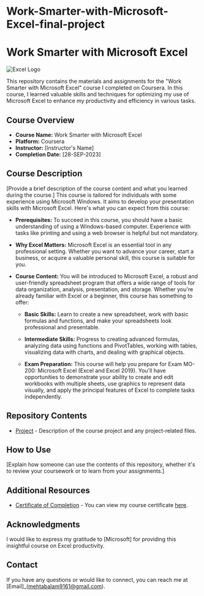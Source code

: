 # Work-Smarter-with-Microsoft-Excel-final-project
# Work Smarter with Microsoft Excel

![Excel Logo](excel_logo.png) 

This repository contains the materials and assignments for the "Work Smarter with Microsoft Excel" course I completed on Coursera. In this course, I learned valuable skills and techniques for optimizing my use of Microsoft Excel to enhance my productivity and efficiency in various tasks.

## Course Overview

- **Course Name:** Work Smarter with Microsoft Excel
- **Platform:** Coursera
- **Instructor:** [Instructor's Name]
- **Completion Date:** [28-SEP-2023]

## Course Description

[Provide a brief description of the course content and what you learned during the course.]
This course is tailored for individuals with some experience using Microsoft Windows. It aims to develop your presentation skills with Microsoft Excel. Here's what you can expect from this course:

- **Prerequisites:** To succeed in this course, you should have a basic understanding of using a Windows-based computer. Experience with tasks like printing and using a web browser is helpful but not mandatory.

- **Why Excel Matters:** Microsoft Excel is an essential tool in any professional setting. Whether you want to advance your career, start a business, or acquire a valuable personal skill, this course is suitable for you.

- **Course Content:** You will be introduced to Microsoft Excel, a robust and user-friendly spreadsheet program that offers a wide range of tools for data organization, analysis, presentation, and storage. Whether you're already familiar with Excel or a beginner, this course has something to offer:

  - **Basic Skills:** Learn to create a new spreadsheet, work with basic formulas and functions, and make your spreadsheets look professional and presentable.

  - **Intermediate Skills:** Progress to creating advanced formulas, analyzing data using functions and PivotTables, working with tables, visualizing data with charts, and dealing with graphical objects.

  - **Exam Preparation:** This course will help you prepare for Exam MO-200: Microsoft Excel (Excel and Excel 2019). You'll have opportunities to demonstrate your ability to create and edit workbooks with multiple sheets, use graphics to represent data visually, and apply the principal features of Excel to complete tasks independently.



## Repository Contents
- [Project](project/) - Description of the course project and any project-related files.

## How to Use

[Explain how someone can use the contents of this repository, whether it's to review your coursework or to learn from your assignments.]

## Additional Resources

- [Certificate of Completion](https://www.coursera.org/account/accomplishments/certificate/497YFUFMSKQK) - You can view my course certificate [here](https://www.coursera.org/account/accomplishments/certificate/497YFUFMSKQK).

## Acknowledgments

I would like to express my gratitude to [Microsoft] for providing this insightful course on Excel productivity.

## Contact

If you have any questions or would like to connect, you can reach me at [Email]_(mehtabalam9161@gmail.com).
